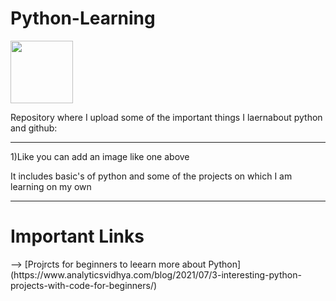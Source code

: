 # Python-Learning
<img src="https://upload.wikimedia.org/wikipedia/commons/thumb/c/c3/Python-logo-notext.svg/1200px-Python-logo-notext.svg.png"  width="100" height="100">


Repository where I upload some of the important things I laernabout python and github:
<hr colour="White" width"2">
<p>1)Like you can add an image like one above</p>
<p>It includes basic's of python and some of the projects on which I am learning on my own</p>
<hr colour="White" width"2">
<h1>Important Links</h1>
--> [Projrcts for beginners to leearn more about Python](https://www.analyticsvidhya.com/blog/2021/07/3-interesting-python-projects-with-code-for-beginners/)
